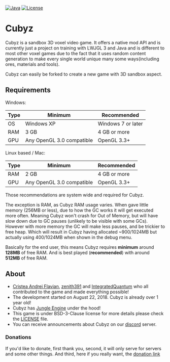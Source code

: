 [![Java](https://img.shields.io/badge/language-java-orange.svg?style=flat
)](https://java.com)
[![License](https://img.shields.io/badge/license-bsd3-blue.svg?style=flat
)](https://github.com/PixelGuys/Cubz/blob/master/LICENSE)
# Cubyz
Cubyz is a sandbox 3D voxel video game. It offers a native mod API and is currently just a project on training with LWJGL 3 and Java and is different to most other voxel games due to the fact that it uses random content generation to make every single world unique many some ways(including ores, materials and tools).

Cubyz can easily be forked to create a new game with 3D sandbox aspect.
## Requirements
Windows:

Type | Minimum | Recommended
-----|---------|------------
OS | Windows XP | Windows 7 or later
RAM | 3 GB | 4 GB or more
GPU | Any OpenGL 3.0 compatible | OpenGL 3.3+

Linux based / Mac:

Type | Minimum | Recommended
-----|---------|------------
RAM | 2 GB | 4 GB or more
GPU | Any OpenGL 3.0 compatible | OpenGL 3.3+

Those recommendations are system wide and required for Cubyz.

The exception is RAM, as Cubyz RAM usage varies. When gave little memory (256MB or less), due to how the GC works it will
get executed more often.
Meaning Cubyz won't crash for Out of Memory, but will have slow down due to GC pauses (unlikely to be visible with some GCs).
However with more memory the GC will make less pauses, and be trickier to free heap. Which will result in Cubyz having allocated
~900/1024MB but actually using 400/1024MB when shown in the debug menu.

Basically for the end user, this means Cubyz requires **minimum** around **128MB** of free RAM.
And is best played (**recommended**) with around **512MB** of free RAM.

## About
- [Cristea Andrei Flavian](https://github.com/CristeaAndreiFlavian), [zenith391](https://github.com/zenith391) and [IntegratedQuantum](https://github.com/IntegratedQuantum) who all contributed to the game and made everything possible!
- The development started on August 22, 2018. Cubyz is already over 1 year old!
- Cubyz has [Jungle Engine](https://github.com/zenith391/Jungle-Engine) under the hood!
- This game is under BSD-3-Clause license for more details please check the [LICENSE](https://github.com/PixelGuys/Cubz/blob/master/LICENSE) file.
- You can receive announcements about Cubyz on our [discord](https://discord.gg/XtqCRRG) server.

### Donations
If you'd like to donate, first thank you, second, it will only serve for servers and some other things. And third, here if you really want, the [donation link](https://www.paypal.me/thxforthedonationbud)
